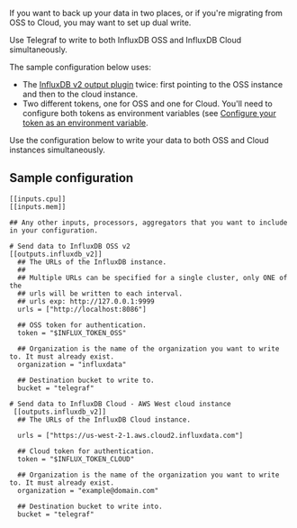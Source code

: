 
If you want to back up your data in two places, or if you're migrating from OSS to Cloud, you may want to set up dual write.

Use Telegraf to write to both InfluxDB OSS and InfluxDB Cloud simultaneously.

The sample configuration below uses:
  - The [InfluxDB v2 output plugin](https://github.com/influxdata/telegraf/tree/master/plugins/outputs/influxdb_v2) twice: first pointing to the OSS instance and then to the cloud instance.
  - Two different tokens, one for OSS and one for Cloud. You'll need to configure both tokens as environment variables (see [Configure your token as an environment variable](/influxdb/version/write-data/no-code/use-telegraf/auto-config/#configure-your-token-as-an-environment-variable).

Use the configuration below to write your data to both OSS and Cloud instances simultaneously.

## Sample configuration

```
[[inputs.cpu]]
[[inputs.mem]]

## Any other inputs, processors, aggregators that you want to include in your configuration.

# Send data to InfluxDB OSS v2
[[outputs.influxdb_v2]]
  ## The URLs of the InfluxDB instance.
  ##
  ## Multiple URLs can be specified for a single cluster, only ONE of the
  ## urls will be written to each interval.
  ## urls exp: http://127.0.0.1:9999
  urls = ["http://localhost:8086"]

  ## OSS token for authentication.
  token = "$INFLUX_TOKEN_OSS"

  ## Organization is the name of the organization you want to write to. It must already exist.
  organization = "influxdata"

  ## Destination bucket to write to.
  bucket = "telegraf"

# Send data to InfluxDB Cloud - AWS West cloud instance
 [[outputs.influxdb_v2]]
  ## The URLs of the InfluxDB Cloud instance.

  urls = ["https://us-west-2-1.aws.cloud2.influxdata.com"]

  ## Cloud token for authentication.
  token = "$INFLUX_TOKEN_CLOUD"

  ## Organization is the name of the organization you want to write to. It must already exist.
  organization = "example@domain.com"

  ## Destination bucket to write into.
  bucket = "telegraf"
  ```

